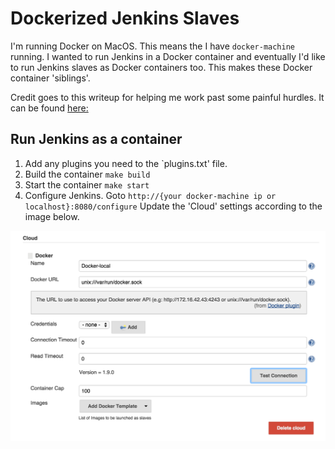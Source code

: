 # Dockerized Jenkins Slaves

I'm running Docker on MacOS. This means the I have `docker-machine` running. I wanted to run Jenkins in a Docker container and eventually I'd like to run Jenkins slaves as Docker containers too. This makes these Docker container 'siblings'.


Credit goes to this writeup for helping me work past some painful hurdles. It can be found [here:](
http://container-solutions.com/running-docker-in-jenkins-in-docker/)

## Run Jenkins as a container 

 1. Add any plugins you need to the `plugins.txt' file.
 1. Build the container `make build`
 1. Start the container `make start`
 1. Configure Jenkins. Goto `http://{your docker-machine ip or localhost}:8080/configure`
    Update the 'Cloud' settings according to the image below.

<img src="docs/images/jenkins-cloud.png"/>
